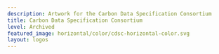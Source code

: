 ```yaml
---
description: Artwork for the Carbon Data Specification Consortium
title: Carbon Data Specification Consortium
level: Archived
featured_image: horizontal/color/cdsc-horizontal-color.svg
layout: logos
---
```

